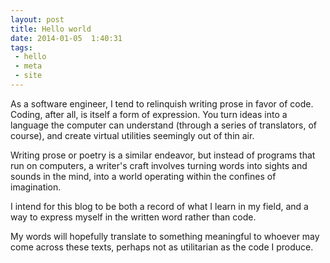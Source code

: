 ```yaml
---
layout: post
title: Hello world
date: 2014-01-05  1:40:31
tags:
 - hello
 - meta
 - site
---
```


As a software engineer, I tend to relinquish writing prose in favor of code. Coding, after all, is itself a form of expression. You turn ideas into a language the computer can understand (through a series of translators, of course), and create virtual utilities seemingly out of thin air.

Writing prose or poetry is a similar endeavor, but instead of programs that run on computers, a writer's craft involves turning words into sights and sounds in the mind, into a world operating within the confines of imagination. 

I intend for this blog to be both a record of what I learn in my field, and a way to express myself in the written word rather than code. 

My words will hopefully translate to something meaningful to whoever may come across these texts, perhaps not as utilitarian as the code I produce.


